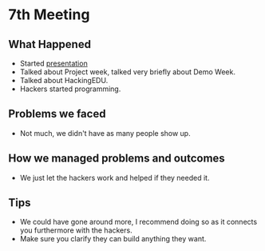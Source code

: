 # 7th Meeting

## What Happened

- Started
  [presentation](https://github.com/SMHS-Programming/club/blob/ef47df64162248880e5083d2b6c83c20912fb31e/meetings/10_19_Meeting_VII.pdf)
- Talked about Project week, talked very briefly about Demo Week.
- Talked about HackingEDU.
- Hackers started programming.

## Problems we faced

- Not much, we didn't have as many people show up.

## How we managed problems and outcomes

- We just let the hackers work and helped if they needed it.

## Tips

- We could have gone around more, I recommend doing so as it connects you
  furthermore with the hackers.
- Make sure you clarify they can build anything they want.
